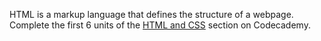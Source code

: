 HTML is a markup language that defines the structure of a webpage. 
Complete the first 6 units of the 
[HTML and CSS](http://www.codecademy.com/en/tracks/web) section on Codecademy.
